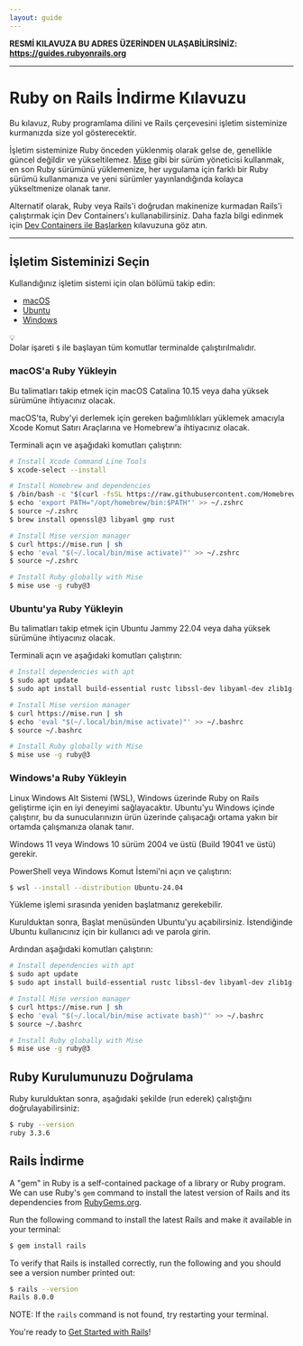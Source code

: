 ```yaml
---
layout: guide
---
```


**RESMİ KILAVUZA BU ADRES ÜZERİNDEN ULAŞABİLİRSİNİZ: <https://guides.rubyonrails.org>**

--------------------------------------------------------------------------------

Ruby on Rails İndirme Kılavuzu
===========================

Bu kılavuz, Ruby programlama dilini ve Rails çerçevesini işletim sisteminize kurmanızda size yol gösterecektir.

İşletim sisteminize Ruby önceden yüklenmiş olarak gelse de, genellikle güncel değildir ve yükseltilemez. [Mise](https://mise.jdx.dev/getting-started.html) gibi bir sürüm yöneticisi kullanmak, en son Ruby sürümünü yüklemenize, her uygulama için farklı bir Ruby sürümü kullanmanıza ve yeni sürümler yayınlandığında kolayca yükseltmenize olanak tanır.

Alternatif olarak, Ruby veya Rails'i doğrudan makinenize kurmadan Rails'i çalıştırmak için Dev Containers'ı kullanabilirsiniz. Daha fazla bilgi edinmek için [Dev Containers ile Başlarken](getting_started_with_devcontainer.html) kılavuzuna göz atın.

--------------------------------------------------------------------------------

## İşletim Sisteminizi Seçin

Kullandığınız işletim sistemi için olan bölümü takip edin:

* [macOS](#macos-a-ruby-yukleyin)
* [Ubuntu](#ubuntu-ya-ruby-yukleyin)
* [Windows](#windows-a-ruby-yukleyin)

<div class="guide-alert guide-alert-info">
  <div class="guide-alert-icon">💡</div>
  <div class="guide-alert-content">
    Dolar işareti <code>$</code> ile başlayan tüm komutlar terminalde çalıştırılmalıdır.
  </div>
</div>

### macOS'a Ruby Yükleyin

Bu talimatları takip etmek için macOS Catalina 10.15 veya daha yüksek sürümüne ihtiyacınız olacak.

macOS'ta, Ruby'yi derlemek için gereken bağımlılıkları yüklemek amacıyla Xcode Komut Satırı Araçlarına ve Homebrew'a ihtiyacınız olacak.

Terminali açın ve aşağıdaki komutları çalıştırın:

```bash
# Install Xcode Command Line Tools
$ xcode-select --install

# Install Homebrew and dependencies
$ /bin/bash -c "$(curl -fsSL https://raw.githubusercontent.com/Homebrew/install/HEAD/install.sh)"
$ echo 'export PATH="/opt/homebrew/bin:$PATH"' >> ~/.zshrc
$ source ~/.zshrc
$ brew install openssl@3 libyaml gmp rust

# Install Mise version manager
$ curl https://mise.run | sh
$ echo 'eval "$(~/.local/bin/mise activate)"' >> ~/.zshrc
$ source ~/.zshrc

# Install Ruby globally with Mise
$ mise use -g ruby@3
```

### Ubuntu'ya Ruby Yükleyin

Bu talimatları takip etmek için Ubuntu Jammy 22.04 veya daha yüksek sürümüne ihtiyacınız olacak.

Terminali açın ve aşağıdaki komutları çalıştırın:

```bash
# Install dependencies with apt
$ sudo apt update
$ sudo apt install build-essential rustc libssl-dev libyaml-dev zlib1g-dev libgmp-dev

# Install Mise version manager
$ curl https://mise.run | sh
$ echo 'eval "$(~/.local/bin/mise activate)"' >> ~/.bashrc
$ source ~/.bashrc

# Install Ruby globally with Mise
$ mise use -g ruby@3
```

### Windows'a Ruby Yükleyin

Linux Windows Alt Sistemi (WSL), Windows üzerinde Ruby on Rails geliştirme için en iyi deneyimi sağlayacaktır. Ubuntu'yu Windows içinde çalıştırır, bu da sunucularınızın ürün üzerinde çalışacağı ortama yakın bir ortamda çalışmanıza olanak tanır.

Windows 11 veya Windows 10 sürüm 2004 ve üstü (Build 19041 ve üstü) gerekir.

PowerShell veya Windows Komut İstemi'ni açın ve çalıştırın:

```bash
$ wsl --install --distribution Ubuntu-24.04
```

Yükleme işlemi sırasında yeniden başlatmanız gerekebilir.

Kurulduktan sonra, Başlat menüsünden Ubuntu'yu açabilirsiniz. İstendiğinde Ubuntu kullanıcınız için bir kullanıcı adı ve parola girin.

Ardından aşağıdaki komutları çalıştırın:

```bash
# Install dependencies with apt
$ sudo apt update
$ sudo apt install build-essential rustc libssl-dev libyaml-dev zlib1g-dev libgmp-dev

# Install Mise version manager
$ curl https://mise.run | sh
$ echo 'eval "$(~/.local/bin/mise activate bash)"' >> ~/.bashrc
$ source ~/.bashrc

# Install Ruby globally with Mise
$ mise use -g ruby@3
```

Ruby Kurulumunuzu Doğrulama
---------------------------

Ruby kurulduktan sonra, aşağıdaki şekilde (run ederek) çalıştığını doğrulayabilirsiniz:

```bash
$ ruby --version
ruby 3.3.6
```

Rails İndirme
----------------

A "gem" in Ruby is a self-contained package of a library or Ruby program. We can use Ruby's `gem` command to install the latest version of Rails and its dependencies from [RubyGems.org](https://rubygems.org).

Run the following command to install the latest Rails and make it available in your terminal:

```bash
$ gem install rails
```

To verify that Rails is installed correctly, run the following and you should see a version number printed out:

```bash
$ rails --version
Rails 8.0.0
```

NOTE: If the `rails` command is not found, try restarting your terminal.

You're ready to [Get Started with Rails](getting_started.html)!
